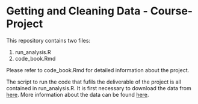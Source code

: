 # Getting and Cleaning Data - Course-Project

This repository contains two files:
1. run_analysis.R
2. code_book.Rmd

Please refer to code_book.Rmd for detailed information about the project.

The script to run the code that fufils the deliverable of the project is all contained in run_analysis.R. It is first necessary to download the data from [here](https://d396qusza40orc.cloudfront.net/getdata%2Fprojectfiles%2FUCI%20HAR%20Dataset.zip). More information about the data can be found [here](http://archive.ics.uci.edu/ml/datasets/Human+Activity+Recognition+Using+Smartphones).